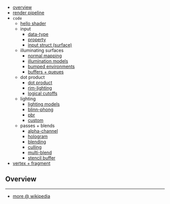 * [overview](#overview)
* [render pipeline](./render-pipe)
* `code`
    * [hello shader](./hello-shader)
    * input
        * [data-type](./data-type)
        * [property](./property)
        * [input struct (surface)](./input-surface)
    * illuminating surfaces
        * [normal mapping](./illuminate-surface/normal-map)
        * [illumination models](./illuminate-surface/illum-model)
        * [bumped environments](./illuminate-surface/bumped-enviro)
        * [buffers + queues](./illuminate-surface/buffer+queue)
    * dot product
        * [dot product](./dot-product)
        * [rim-lighting](./dot-product/rim-lighting)
        * [logical cutoffs](./dot-product/logical-cutoff)
    * lighting
        * [lighting models](./lighting/model)
        * [blinn-phong](./lighting/blinn-phong)
        * [pbr](./lighting/pbr)
        * [custom](./lighting/custom)
    * passes + blends
        * [alpha-channel](./pass+blend/alpha-channel)
        * [hologram](./pass+blend/hologram)
        * [blending](./pass+blend/blend)
        * [culling](./pass+blend/cull)
        * [multi-blend](./pass+blend/blend-multi)
        * [stencil buffer](./pass+blend/stencil-buffer)
* [vertex + fragment](./vert-frag)

## Overview <a name="overview"></a>

---

* [more @ wikipedia](https://en.wikipedia.org/wiki/Shader)